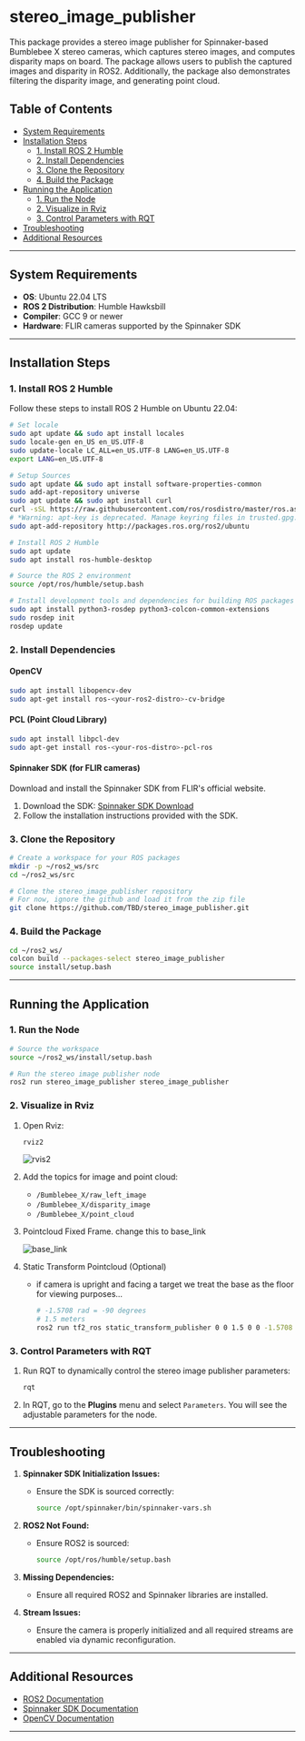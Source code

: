 
# stereo_image_publisher

This package provides a stereo image publisher for Spinnaker-based Bumblebee X stereo cameras, which captures stereo images, and computes disparity maps on board. The package allows users to publish the captured images and disparity in ROS2. Additionally, the package also demonstrates filtering the disparity image, and generating point cloud.

## Table of Contents
- [System Requirements](#system-requirements)
- [Installation Steps](#installation-steps)
  - [1. Install ROS 2 Humble](#1-install-ros-2-humble)
  - [2. Install Dependencies](#2-install-dependencies)
  - [3. Clone the Repository](#3-clone-the-repository)
  - [4. Build the Package](#4-build-the-package)
- [Running the Application](#running-the-application)
  - [1. Run the Node](#1-run-the-node)
  - [2. Visualize in Rviz](#2-visualize-in-rviz)
  - [3. Control Parameters with RQT](#3-control-parameters-with-rqt)
- [Troubleshooting](#troubleshooting)
- [Additional Resources](#additional-resources)

---

## System Requirements
- **OS**: Ubuntu 22.04 LTS
- **ROS 2 Distribution**: Humble Hawksbill
- **Compiler**: GCC 9 or newer
- **Hardware**: FLIR cameras supported by the Spinnaker SDK

---

## Installation Steps

### 1. Install ROS 2 Humble
Follow these steps to install ROS 2 Humble on Ubuntu 22.04:

```bash
# Set locale
sudo apt update && sudo apt install locales
sudo locale-gen en_US en_US.UTF-8
sudo update-locale LC_ALL=en_US.UTF-8 LANG=en_US.UTF-8
export LANG=en_US.UTF-8

# Setup Sources
sudo apt update && sudo apt install software-properties-common
sudo add-apt-repository universe
sudo apt update && sudo apt install curl
curl -sSL https://raw.githubusercontent.com/ros/rosdistro/master/ros.asc | sudo apt-key add -
# *Warning: apt-key is deprecated. Manage keyring files in trusted.gpg.d instead (see apt-key(8)).
sudo apt-add-repository http://packages.ros.org/ros2/ubuntu

# Install ROS 2 Humble
sudo apt update
sudo apt install ros-humble-desktop

# Source the ROS 2 environment
source /opt/ros/humble/setup.bash

# Install development tools and dependencies for building ROS packages
sudo apt install python3-rosdep python3-colcon-common-extensions
sudo rosdep init
rosdep update
```

### 2. Install Dependencies

#### OpenCV
```bash
sudo apt install libopencv-dev
sudo apt-get install ros-<your-ros2-distro>-cv-bridge
```

#### PCL (Point Cloud Library)
```bash
sudo apt install libpcl-dev
sudo apt-get install ros-<your-ros-distro>-pcl-ros
```

#### Spinnaker SDK (for FLIR cameras)
Download and install the Spinnaker SDK from FLIR's official website.

1. Download the SDK: [Spinnaker SDK Download](https://www.flir.com/products/spinnaker-sdk/)
2. Follow the installation instructions provided with the SDK.

### 3. Clone the Repository

```bash
# Create a workspace for your ROS packages
mkdir -p ~/ros2_ws/src
cd ~/ros2_ws/src

# Clone the stereo_image_publisher repository
# For now, ignore the github and load it from the zip file
git clone https://github.com/TBD/stereo_image_publisher.git
```

### 4. Build the Package

```bash
cd ~/ros2_ws/
colcon build --packages-select stereo_image_publisher
source install/setup.bash
```

---

## Running the Application

### 1. Run the Node

```bash
# Source the workspace
source ~/ros2_ws/install/setup.bash

# Run the stereo image publisher node
ros2 run stereo_image_publisher stereo_image_publisher
```

### 2. Visualize in Rviz

1. Open Rviz:

   ```bash
   rviz2
   ```
   ![rvis2](images/rviz_window.png)

2. Add the topics for image and point cloud:
   - `/Bumblebee_X/raw_left_image`
   - `/Bumblebee_X/disparity_image`
   - `/Bumblebee_X/point_cloud`

3. Pointcloud Fixed Frame.
   change this to base_link

   ![base_link](images/rviz_fixed_frame.png)


4. Static Transform Pointcloud (Optional)
   - if camera is upright and facing a target we treat the base as the floor for viewing purposes...

      ```bash
      # -1.5708 rad = -90 degrees
      # 1.5 meters
      ros2 run tf2_ros static_transform_publisher 0 0 1.5 0 0 -1.5708 base_link camera_link  
      ```
### 3. Control Parameters with RQT

1. Run RQT to dynamically control the stereo image publisher parameters:
   
   ```bash
   rqt
   ```

2. In RQT, go to the **Plugins** menu and select `Parameters`. You will see the adjustable parameters for the node.

---

## Troubleshooting

1. **Spinnaker SDK Initialization Issues:**
   - Ensure the SDK is sourced correctly:
     ```bash
     source /opt/spinnaker/bin/spinnaker-vars.sh
     ```

2. **ROS2 Not Found:**
   - Ensure ROS2 is sourced:
     ```bash
     source /opt/ros/humble/setup.bash
     ```

3. **Missing Dependencies:**
   - Ensure all required ROS2 and Spinnaker libraries are installed.

4. **Stream Issues:**
   - Ensure the camera is properly initialized and all required streams are enabled via dynamic reconfiguration.

---

## Additional Resources

- [ROS2 Documentation](https://docs.ros.org/en/humble/index.html)
- [Spinnaker SDK Documentation](https://www.flir.com/support-center/iis/machine-vision/downloads/spinnaker-sdk-and-firmware-download/)
- [OpenCV Documentation](https://docs.opencv.org/master/)

---

